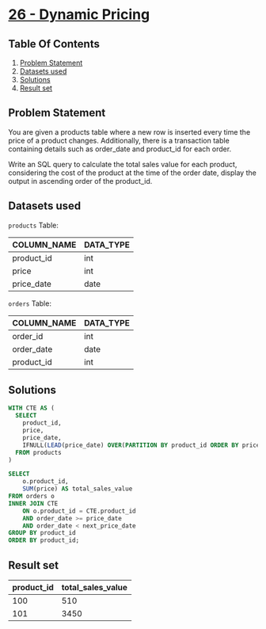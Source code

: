 # [26 - Dynamic Pricing](https://www.namastesql.com/coding-problem/26-dynamic-pricing)

## Table Of Contents
1. [Problem Statement]()
2. [Datasets used]()
3. [Solutions]()
4. [Result set]()

## Problem Statement

You are given a products table where a new row is inserted every time the price of a product changes. Additionally, there is a transaction table containing details such as order_date and product_id for each order.

Write an SQL query to calculate the total sales value for each product, considering the cost of the product at the time of the order date, display the output in ascending order of the product_id.

## Datasets used

```products``` Table:

| COLUMN_NAME | DATA_TYPE |
| ----------- | --------- |
| product_id  | int       |
| price       | int       |
| price_date  | date      |

```orders``` Table:

| COLUMN_NAME | DATA_TYPE |
| ----------- | --------- |
| order_id    | int       |
| order_date  | date      |
| product_id  | int       |

## Solutions

```sql
WITH CTE AS (
  SELECT
    product_id,
    price,
    price_date,
    IFNULL(LEAD(price_date) OVER(PARTITION BY product_id ORDER BY price_date), CURRENT_DATE()) AS next_price_date
  FROM products
)

SELECT 
	o.product_id,
    SUM(price) AS total_sales_value
FROM orders o
INNER JOIN CTE
	ON o.product_id = CTE.product_id
   	AND order_date >= price_date 
    AND order_date < next_price_date
GROUP BY product_id
ORDER BY product_id;
```

## Result set

| product_id | total_sales_value |
| ---------- | ----------------- |
|        100 |               510 |
|        101 |              3450 |